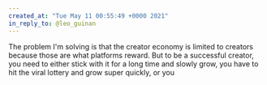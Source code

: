 ```yaml
---
created_at: "Tue May 11 00:55:49 +0000 2021"
in_reply_to: @leo_guinan
---
```


The problem I'm solving is that the creator economy is limited to creators because those are what platforms reward. But to be a successful creator, you need to either stick with it for a long time and slowly grow, you have to hit the viral lottery and grow super quickly, or you
